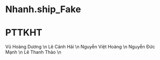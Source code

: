 # Nhanh.ship_Fake

# PTTKHT
 Vũ Hoàng Dương \n
 Lê Cảnh Hải \n
 Nguyễn Việt Hoàng \n
 Nguyễn Đức Mạnh \n
 Lê Thanh Thảo \n
 
